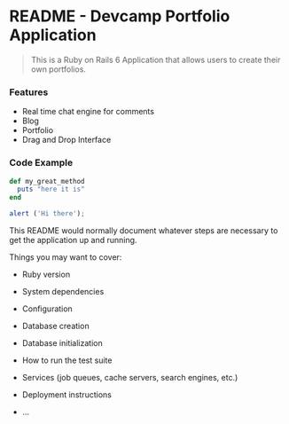 # README - Devcamp Portfolio Application

> This is a Ruby on Rails 6 Application that allows users to create their own portfolios.

### Features

- Real time chat engine for comments
- Blog
- Portfolio
- Drag and Drop Interface

### Code Example
``` ruby
def my_great_method
  puts "here it is"
end
```
``` javascript
alert ('Hi there');
```
This README would normally document whatever steps are necessary to get the
application up and running.

Things you may want to cover:

* Ruby version

* System dependencies

* Configuration

* Database creation

* Database initialization

* How to run the test suite

* Services (job queues, cache servers, search engines, etc.)

* Deployment instructions

* ...
